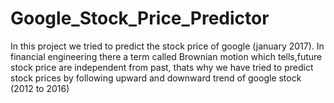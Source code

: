 # Google_Stock_Price_Predictor
In this project we tried to predict the stock price of google (january 2017). In financial engineering there a term called Brownian motion which tells,future stock price are independent from past, thats why we have tried to predict stock prices by following upward and downward trend of google stock (2012 to 2016) 
